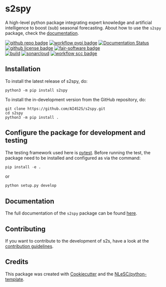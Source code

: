 # s2spy

A high-level python package integrating expert knowledge and artificial intelligence to boost (sub) seasonal forecasting.
About how to use the `s2spy` package, check the [documentation](https://ai4s2s.readthedocs.io/en/latest/index.html).

[![github repo badge](https://img.shields.io/badge/github-repo-000.svg?logo=github&labelColor=gray&color=blue)](https://github.com/AI4S2S/ai4s2s)
[![workflow pypi badge](https://img.shields.io/pypi/v/s2spy.svg?colorB=blue)](https://pypi.python.org/project/s2spy/)
[![Documentation Status](https://readthedocs.org/projects/ai4s2s/badge/?version=latest)](https://ai4s2s.readthedocs.io/en/latest/?badge=latest)
[![github license badge](https://img.shields.io/github/license/AI4S2S/s2spy)](https://github.com/AI4S2S/s2spy)
[![fair-software badge](https://img.shields.io/badge/fair--software.eu-%E2%97%8F%20%20%E2%97%8F%20%20%E2%97%8F%20%20%E2%97%8F%20%20%E2%97%8B-yellow)](https://fair-software.eu) \
[![build](https://github.com/AI4S2S/s2spy/actions/workflows/build.yml/badge.svg)](https://github.com/AI4S2S/s2spy/actions/workflows/build.yml)
[![sonarcloud](https://github.com/AI4S2S/s2spy/actions/workflows/sonarcloud.yml/badge.svg)](https://github.com/AI4S2S/s2spy/actions/workflows/sonarcloud.yml)
[![workflow scc badge](https://sonarcloud.io/api/project_badges/measure?project=AI4S2S_ai4s2s&metric=coverage)](https://sonarcloud.io/dashboard?id=AI4S2S_ai4s2s)
<!-- [![RSD](https://img.shields.io/badge/rsd-s2s-00a3e3.svg)](https://www.research-software.nl/software/s2s) -->
<!-- [![DOI](https://zenodo.org/badge/DOI/<replace-with-created-DOI>.svg)](https://doi.org/<replace-with-created-DOI>) -->

## Installation

To install the latest release of s2spy, do:
```console
python3 -m pip install s2spy
```

To install the in-development version from the GitHub repository, do:

```console
git clone https://github.com/AI4S2S/s2spy.git
cd s2spy
python3 -m pip install .
```

## Configure the package for development and testing
The testing framework used here is [pytest](https://pytest.org). Before running the test, the package need to be installed and configured as via the command:

```py
pip install -e .
```
or
```py
python setup.py develop
```

## Documentation

The full documentation of the `s2spy` package can be found [here](https://ai4s2s.readthedocs.io/en/latest/).

## Contributing

If you want to contribute to the development of s2s,
have a look at the [contribution guidelines](docs/CONTRIBUTING.md).

## Credits

This package was created with [Cookiecutter](https://github.com/audreyr/cookiecutter) and the [NLeSC/python-template](https://github.com/NLeSC/python-template).
